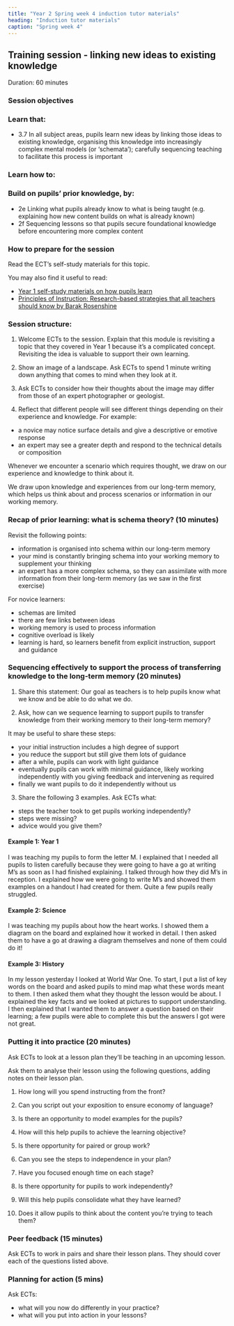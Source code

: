 ```yaml
---
title: "Year 2 Spring week 4 induction tutor materials"
heading: "Induction tutor materials"
caption: "Spring week 4"
---
```


## Training session - linking new ideas to existing knowledge

Duration: 60 minutes

### Session objectives

### Learn that:

- 3.7 In all subject areas, pupils learn new ideas by linking those ideas to existing knowledge, organising this knowledge into increasingly complex mental models (or ‘schemata’); carefully sequencing teaching to facilitate this process is important

### Learn how to:

### Build on pupils’ prior knowledge, by:

- 2e Linking what pupils already know to what is being taught (e.g. explaining how new content builds on what is already known)
- 2f Sequencing lessons so that pupils secure foundational knowledge before encountering more complex content

### How to prepare for the session

Read the ECT’s self-study materials for this topic.

You may also find it useful to read:

- [Year 1 self-study materials on how pupils learn](https://support-for-early-career-teachers.education.gov.uk/education-development-trust/year-1-how-pupils-learn/) 
- [Principles of Instruction: Research-based strategies that all teachers should know by Barak Rosenshine](https://www.aft.org/sites/default/files/Rosenshine.pdf)

### Session structure:

1. Welcome ECTs to the session. 
Explain that this module is revisiting a topic that they covered in Year 1 because it’s a complicated concept. Revisiting the idea is valuable to support their own learning.

2. Show an image of a landscape. Ask ECTs to spend 1 minute writing down anything that comes to mind when they look at it.

3. Ask ECTs to consider how their thoughts about the image may differ from those of an expert photographer or geologist.

4. Reflect that different people will see different things depending on their experience and knowledge. For example:

- a novice may notice surface details and give a descriptive or emotive response
- an expert may see a greater depth and respond to the technical details or composition

Whenever we encounter a scenario which requires thought, we draw on our experience and knowledge to think about it.

We draw upon knowledge and experiences from our long-term memory, which helps us think about and process scenarios or information in our working memory.

### Recap of prior learning: what is schema theory? (10 minutes)

Revisit the following points:

- information is organised into schema within our long-term memory
- your mind is constantly bringing schema into your working memory to supplement your thinking
- an expert has a more complex schema, so they can assimilate with more information from their long-term memory (as we saw in the first exercise)

For novice learners:

- schemas are limited
- there are few links between ideas
- working memory is used to process information
- cognitive overload is likely
- learning is hard, so learners benefit from explicit instruction, support and guidance

### Sequencing effectively to support the process of transferring knowledge to the long-term memory (20 minutes)

1. Share this statement: Our goal as teachers is to help pupils know what we know and be able to do what we do.

2. Ask, how can we sequence learning to support pupils to transfer knowledge from their working memory to their long-term memory?

It may be useful to share these steps:

- your initial instruction includes a high degree of support
- you reduce the support but still give them lots of guidance
- after a while, pupils can work with light guidance
- eventually pupils can work with minimal guidance, likely working independently with you giving feedback and intervening as required
- finally we want pupils to do it independently without us 

3. Share the following 3 examples. Ask ECTs what:

- steps the teacher took to get pupils working independently?
- steps were missing? 
- advice would you give them?

#### Example 1: Year 1

I was teaching my pupils to form the letter M. I explained that I needed all pupils to listen carefully because they were going to have a go at writing M’s as soon as I had finished explaining. I talked through how they did M’s in reception. I explained how we were going to write M’s and showed them examples on a handout I had created for them. Quite a few pupils really struggled.

#### Example 2: Science

I was teaching my pupils about how the heart works. I showed them a diagram on the board and explained how it worked in detail. I then asked them to have a go at drawing a diagram themselves and none of them could do it!

#### Example 3: History

In my lesson yesterday I looked at World War One. To start, I put a list of key words on the board and asked pupils to mind map what these words meant to them. I then asked them what they thought the lesson would be about. I explained the key facts and we looked at pictures to support understanding. I then explained that I wanted them to answer a question based on their learning; a few pupils were able to complete this but the answers I got were not great.

### Putting it into practice (20 minutes)

Ask ECTs to look at a lesson plan they’ll be teaching in an upcoming lesson. 

Ask them to analyse their lesson using the following questions, adding notes on their lesson plan.

1. How long will you spend instructing from the front?

2. Can you script out your exposition to ensure economy of language?

3. Is there an opportunity to model examples for the pupils?

4. How will this help pupils to achieve the learning objective?

5. Is there opportunity for paired or group work?

6. Can you see the steps to independence in your plan?

7. Have you focused enough time on each stage?

8. Is there opportunity for pupils to work independently?

9. Will this help pupils consolidate what they have learned?

10. Does it allow pupils to think about the content you’re trying to teach them?

### Peer feedback (15 minutes)

Ask ECTs to work in pairs and share their lesson plans. They should cover each of the questions listed above.

### Planning for action (5 mins)

Ask ECTs:

- what will you now do differently in your practice?
- what will you put into action in your lessons?